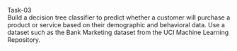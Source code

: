 Task-03     
Build a decision tree classifier to predict whether a customer will purchase a product or service based on their demographic and behavioral data. Use a dataset such as the Bank Marketing dataset from the UCI Machine Learning Repository.
